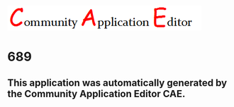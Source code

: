 ![CAE](https://github.com/patricia-cae/CAE-Deployment-Temp/blob/master/img/logo.png)  

689
===================


This application was automatically generated by the Community Application Editor CAE.  
---------------

